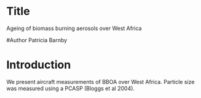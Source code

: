 # Title
Ageing of biomass burning aerosols over West Africa

#Author
Patricia Barnby

# Introduction
We present aircraft measurements of BBOA over West Africa.
Particle size was measured using a PCASP (Bloggs et al 2004).


